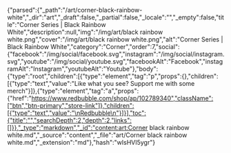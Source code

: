 {"parsed":{"_path":"/art/corner-black-rainbow-white","_dir":"art","_draft":false,"_partial":false,"_locale":"","_empty":false,"title":"Corner Series | Black Rainbow White","description":null,"img":"/img/art/black rainbow white.png","cover":"/img/art/black rainbow white.png","alt":"Corner Series | Black Rainbow White","category":"Corner","order":7,"social":{"facebook":"/img/social/facebook.svg","instagram":"/img/social/instagram.svg","youtube":"/img/social/youtube.svg","facebookAlt":"Facebook","instagramAlt":"Instagram","youtubeAlt":"Youtube"},"body":{"type":"root","children":[{"type":"element","tag":"p","props":{},"children":[{"type":"text","value":"Like what you see? Support me with some merch"}]},{"type":"element","tag":"a","props":{"href":"https://www.redbubble.com/shop/ap/102789340","className":["btn","btn-primary","store-link"]},"children":[{"type":"text","value":"\nRedbubble\n"}]}],"toc":{"title":"","searchDepth":2,"depth":2,"links":[]}},"_type":"markdown","_id":"content:art:Corner black rainbow white.md","_source":"content","_file":"art/Corner black rainbow white.md","_extension":"md"},"hash":"wIsHVI5ygr"}